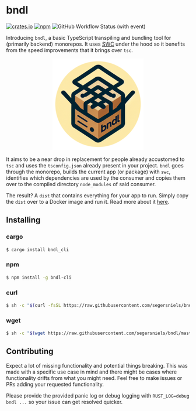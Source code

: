 # bndl

[![crates.io](https://img.shields.io/crates/v/bndl_cli.svg)](https://crates.io/crates/bndl_cli)
[![npm](https://img.shields.io/npm/v/bndl-cli)](https://www.npmjs.com/package/bndl-cli)
![GitHub Workflow Status (with event)](https://img.shields.io/github/actions/workflow/status/segersniels/bndl/bin.yml)

Introducing `bndl`, a basic TypeScript transpiling and bundling tool for (primarily backend) monorepos. It uses [SWC](https://swc.rs/) under the hood so it benefits from the speed improvements that it brings over `tsc`.

<p align="center">
<img src="https://github.com/segersniels/bndl/blob/master/resources/bndl.png?raw=true" width="250">

It aims to be a near drop in replacement for people already accustomed to `tsc` and uses the `tsconfig.json` already present in your project. `bndl` goes through the monorepo, builds the current app (or package) with `swc`, identifies which dependencies are used by the consumer and copies them over to the compiled directory `node_modules` of said consumer.

The result? A `dist` that contains everything for your app to run. Simply copy the `dist` over to a Docker image and run it. Read more about it [here](https://niels.foo/post/typescript-monorepo-bundling-for-dummies).

## Installing

### cargo

```bash
$ cargo install bndl_cli
```

### npm

```bash
$ npm install -g bndl-cli
```

### curl

```bash
$ sh -c "$(curl -fsSL https://raw.githubusercontent.com/segersniels/bndl/master/scripts/install.sh)"
```

### wget

```bash
$ sh -c "$(wget https://raw.githubusercontent.com/segersniels/bndl/master/scripts/install.sh -O -)"
```

## Contributing

Expect a lot of missing functionality and potential things breaking. This was made with a specific use case in mind and there might be cases where functionality drifts from what you might need. Feel free to make issues or PRs adding your requested functionality.

Please provide the provided panic log or debug logging with `RUST_LOG=debug bndl ...` so your issue can get resolved quicker.
